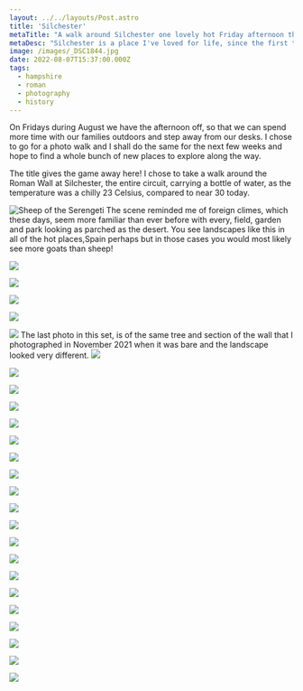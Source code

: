 ```yaml
---
layout: ../../layouts/Post.astro
title: 'Silchester'
metaTitle: "A walk around Silchester one lovely hot Friday afternoon this Summer"
metaDesc: "Silchester is a place I've loved for life, since the first time I visited as a child. Now it's just 14 minutes from home. Lots of photos. I took 96!"
image: /images/_DSC1844.jpg
date: 2022-08-07T15:37:00.000Z
tags:
  - hampshire
  - roman
  - photography
  - history
---
```


On Fridays during August we have the afternoon off, so that we can spend more time with our families outdoors and step away from our desks. I chose to go for a photo walk and I shall do the same for the next few weeks and hope to find a whole bunch of new places to explore along the way.

The title gives the game away here! I chose to take a walk around the Roman Wall at Silchester, the entire circuit, carrying a bottle of water, as the temperature was a chilly 23 Celsius, compared to near 30 today.


![Sheep of the Serengeti](/images/_DSC1842.jpeg)
The scene reminded me of foreign climes, which these days, seem more familiar than ever before with every, field, garden and park looking as parched as the desert. You see landscapes like this in all of the hot places,Spain perhaps but in those cases you would most likely see more goats than sheep!

![](/images/_DSC1844.jpeg)

![](/images/_DSC1845.jpeg)

![](/images/_DSC1846.jpeg)

![](/images/_DSC1847.jpeg)


![](/images/_DSC1848.jpeg)
The last photo in this set, is of the same tree and section of the wall that I photographed in November 2021 when it was bare and the landscape looked very different. 
![](/images/_DSC1849.jpeg)

![](/images/_DSC1850.jpeg)

![](/images/_DSC1856.jpeg)

![](/images/_DSC1858.jpeg)

![](/images/_DSC1859.jpeg)

![](/images/_DSC1862.jpeg)

![](/images/_DSC1863.jpeg)

![](/images/_DSC1864.jpeg)

![](/images/_DSC1866.jpeg)

![](/images/_DSC1867.jpeg)

![](/images/_DSC1868.jpeg)

![](/images/_DSC1884.jpeg)

![](/images/_DSC1888.jpeg)

![](/images/_DSC1890.jpeg)

![](/images/_DSC1904.jpeg)

![](/images/_DSC1908.jpeg)

![](/images/_DSC1910.jpeg)

![](/images/_DSC1912.jpeg)

![](/images/_DSC1916.jpeg)

![](/images/_DSC1917.jpeg)

